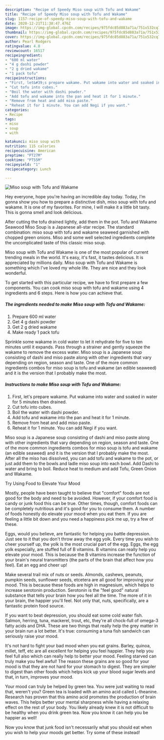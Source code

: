 ```yaml
---
description: "Recipe of Speedy Miso soup with Tofu and Wakame"
title: "Recipe of Speedy Miso soup with Tofu and Wakame"
slug: 1157-recipe-of-speedy-miso-soup-with-tofu-and-wakame
date: 2020-12-21T11:38:47.476Z
image: https://img-global.cpcdn.com/recipes/975fdc85d883a71a/751x532cq70/miso-soup-with-tofu-and-wakame-recipe-main-photo.jpg
thumbnail: https://img-global.cpcdn.com/recipes/975fdc85d883a71a/751x532cq70/miso-soup-with-tofu-and-wakame-recipe-main-photo.jpg
cover: https://img-global.cpcdn.com/recipes/975fdc85d883a71a/751x532cq70/miso-soup-with-tofu-and-wakame-recipe-main-photo.jpg
author: Pearl Rodgers
ratingvalue: 4.8
reviewcount: 16517
recipeingredient:
- "600 ml water"
- "4 g dashi powder"
- "2 g dried wakame"
- "1 pack tofu"
recipeinstructions:
- "First, let&#39;s prepare wakame. Put wakame into water and soaked in water for 5 minutes then drained."
- "Cut tofu into cubes."
- "Boil the water with dashi powder."
- "Add tofu and wakame into the pan and heat it for 1 minute."
- "Remove from heat and add miso paste."
- "Reheat it for 1 minute. You can add Negi if you want."
categories:
- Recipe
tags:
- miso
- soup
- with

katakunci: miso soup with 
nutrition: 115 calories
recipecuisine: American
preptime: "PT27M"
cooktime: "PT55M"
recipeyield: "1"
recipecategory: Lunch

---
```



![Miso soup with Tofu and Wakame](https://img-global.cpcdn.com/recipes/975fdc85d883a71a/751x532cq70/miso-soup-with-tofu-and-wakame-recipe-main-photo.jpg)

Hey everyone, hope you're having an incredible day today. Today, I'm gonna show you how to prepare a distinctive dish, miso soup with tofu and wakame. It is one of my favorites. For mine, I will make it a little bit tasty. This is gonna smell and look delicious.

After cutting the tofu drained lightly, add them in the pot. Tofu and Wakame Seawood Miso Soup is a Japanese all-star recipe. The standard combination: miso soup with tofu and wakame seaweed garnished with chopped green onions. Miso and some well selected ingredients complete the uncomplicated taste of this classic miso soup.

Miso soup with Tofu and Wakame is one of the most popular of current trending meals in the world. It's easy, it's fast, it tastes delicious. It is appreciated by millions daily. Miso soup with Tofu and Wakame is something which I've loved my whole life. They are nice and they look wonderful.


To get started with this particular recipe, we have to first prepare a few components. You can cook miso soup with tofu and wakame using 4 ingredients and 6 steps. Here is how you can achieve that.

<!--inarticleads1-->

##### The ingredients needed to make Miso soup with Tofu and Wakame:

1. Prepare 600 ml water
1. Get 4 g dashi powder
1. Get 2 g dried wakame
1. Make ready 1 pack tofu


Sprinkle some wakame in cold water to let it rehydrate for five to ten minutes until it expands. Pass through a strainer and gently squeeze the wakame to remove the excess water. Miso soup is a Japanese soup consisting of dashi and miso paste along with other ingredients that vary depending on region, season and taste. One of the more common ingredients combos for miso soup is tofu and wakame (an edible seaweed) and it is the version that I probably make the most. 

<!--inarticleads2-->

##### Instructions to make Miso soup with Tofu and Wakame:

1. First, let&#39;s prepare wakame. Put wakame into water and soaked in water for 5 minutes then drained.
1. Cut tofu into cubes.
1. Boil the water with dashi powder.
1. Add tofu and wakame into the pan and heat it for 1 minute.
1. Remove from heat and add miso paste.
1. Reheat it for 1 minute. You can add Negi if you want.


Miso soup is a Japanese soup consisting of dashi and miso paste along with other ingredients that vary depending on region, season and taste. One of the more common ingredients combos for miso soup is tofu and wakame (an edible seaweed) and it is the version that I probably make the most. After all the miso has dissolved, you can add tofu and wakame to the pot, or just add them to the bowls and ladle miso soup into each bowl. Add Dashi to water and bring to boil. Reduce heat to medium and add Tofu, Green Onion and Wakame. 

Try Using Food to Elevate Your Mood


Mostly, people have been taught to believe that "comfort" foods are not good for the body and need to be avoided. However, if your comfort food is candy or junk food this can be true. Other times, though, comfort foods can be completely nutritious and it's good for you to consume them. A number of foods honestly do elevate your mood when you eat them. If you are feeling a little bit down and you need a happiness pick me up, try a few of these.

Eggs, would you believe, are fantastic for helping you battle depression. Just see to it that you don't throw away the egg yolk. Every time you wish to cheer yourself up, the yolk is the most crucial part of the egg. Eggs, the egg yolk especially, are stuffed full of B vitamins. B vitamins can really help you elevate your mood. This is because the B vitamins increase the function of your brain's neural transmitters (the parts of the brain that affect how you feel). Eat an egg and cheer up!

Make several trail mix of nuts or seeds. Almonds, cashews, peanuts, pumpkin seeds, sunflower seeds, etcetera are all good for improving your mood. This is because these foods are high in magnesium, which helps to increase serotonin production. Serotonin is the "feel good" natural substance that tells your brain how you feel all the time. The more of it in your brain, the happier you'll feel. Not only that, nuts, specifically, are a fantastic protein food source.

If you want to beat depression, you should eat some cold water fish. Salmon, herring, tuna, mackerel, trout, etc, they're all chock-full of omega-3 fatty acids and DHA. These are two things that really help the grey matter in your brain run a lot better. It's true: consuming a tuna fish sandwich can seriously raise your mood. 

It's not hard to fight your bad mood when you eat grains. Barley, quinoa, millet, teff, etc are all excellent for helping you feel happier. They help you feel full also which can really help to better your mood. Feeling starved can truly make you feel awful! The reason these grains are so good for your mood is that they are not hard for your stomach to digest. They are simpler to digest than other foods which helps kick up your blood sugar levels and that, in turn, improves your mood.

Your mood can truly be helped by green tea. You were just waiting to read that, weren't you? Green tea is loaded with an amino acid called L-theanine. Research has proven that this amino acid promotes the production of brain waves. This helps better your mental sharpness while having a relaxing effect on the rest of your body. You likely already knew it is not difficult to be healthy when you drink green tea. Now you know it can help you be happier as well!

Now you know that junk food isn't necessarily what you should eat when you wish to help your moods get better. Try some of these instead!

